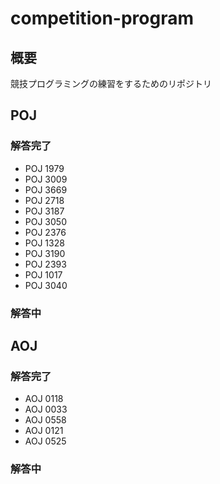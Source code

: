# competition-program



## 概要



競技プログラミングの練習をするためのリポジトリ



## POJ



### 解答完了

 * POJ 1979
 * POJ 3009
 * POJ 3669
 * POJ 2718
 * POJ 3187
 * POJ 3050
 * POJ 2376
 * POJ 1328
 * POJ 3190
 * POJ 2393
 * POJ 1017
 * POJ 3040

### 解答中



## AOJ


### 解答完了

 * AOJ 0118
 * AOJ 0033
 * AOJ 0558
 * AOJ 0121
 * AOJ 0525

### 解答中

